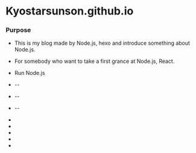 # Kyostarsunson.github.io

### Purpose
* This is my blog made by Node.js, hexo and introduce something about Node.js.
* For somebody who want to take a first grance at Node.js, React.
* Run Node.js
* --
* --
* --

* 
*
*
*

*



